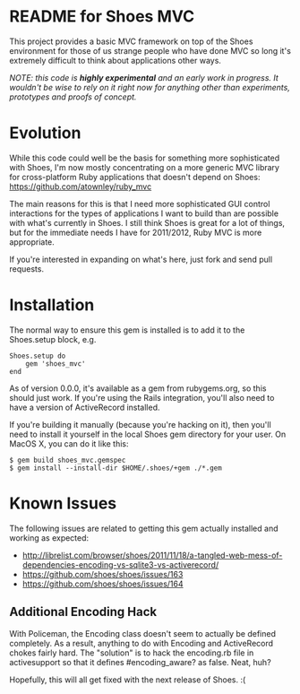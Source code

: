 
README for Shoes MVC
====================

This project provides a basic MVC framework on top of the Shoes
environment for those of us strange people who have done MVC so long
it's extremely difficult to think about applications other ways.

*NOTE: this code is **highly experimental** and an early work in
progress.  It wouldn't be wise to rely on it right now for anything
other than experiments, prototypes and proofs of concept.*

Evolution
=========

While this code could well be the basis for something more
sophisticated with Shoes, I'm now mostly concentrating on a
more generic MVC library for cross-platform Ruby applications
that doesn't depend on Shoes: https://github.com/atownley/ruby_mvc

The main reasons for this is that I need more sophisticated
GUI control interactions for the types of applications I want
to build than are possible with what's currently in Shoes.  I
still think Shoes is great for a lot of things, but for the
immediate needs I have for 2011/2012, Ruby MVC is more
appropriate.

If you're interested in expanding on what's here, just fork
and send pull requests.

Installation
============

The normal way to ensure this gem is installed is to add it to the
Shoes.setup block, e.g.

	Shoes.setup do
		gem 'shoes_mvc'
	end

As of version 0.0.0, it's available as a gem from rubygems.org, so
this should just work.  If you're using the Rails integration, you'll
also need to have a version of ActiveRecord installed.

If you're building it manually (because you're hacking on it), then
you'll need to install it yourself in the local Shoes gem directory
for your user.  On MacOS X, you can do it like this:

    $ gem build shoes_mvc.gemspec
    $ gem install --install-dir $HOME/.shoes/+gem ./*.gem

Known Issues
============

The following issues are related to getting this gem actually
installed and working as expected:

 * http://librelist.com/browser/shoes/2011/11/18/a-tangled-web-mess-of-dependencies-encoding-vs-sqlite3-vs-activerecord/
 * https://github.com/shoes/shoes/issues/163
 * https://github.com/shoes/shoes/issues/164

Additional Encoding Hack
------------------------

With Policeman, the Encoding class doesn't seem to actually be defined
completely.  As a result, anything to do with Encoding and
ActiveRecord chokes fairly hard.  The "solution" is to hack the
encoding.rb file in activesupport so that it 
defines #encoding_aware? as false.  Neat, huh?

Hopefully, this will all get fixed with the next release of Shoes. :(
